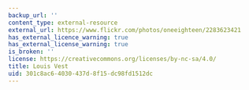 ```yaml
---
backup_url: ''
content_type: external-resource
external_url: https://www.flickr.com/photos/oneeighteen/2283623421
has_external_licence_warning: true
has_external_license_warning: true
is_broken: ''
license: https://creativecommons.org/licenses/by-nc-sa/4.0/
title: Louis Vest
uid: 301c8ac6-4030-437d-8f15-dc98fd1512dc
---
```

